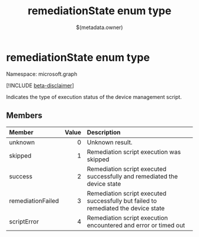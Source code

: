 ﻿---
title: "remediationState enum type"
description: "Indicates the type of execution status of the device management script."
localization_priority: Normal
author: "$(metadata.owner)"
ms.prod: ""
doc_type: enumPageType
---

# remediationState enum type

Namespace: microsoft.graph

[!INCLUDE [beta-disclaimer](../../includes/beta-disclaimer.md)]

Indicates the type of execution status of the device management script.

## Members

| Member            | Value | Description                                                                        |
| :---------------- | ----: | :--------------------------------------------------------------------------------- |
| unknown           | 0     | Unknown result.                                                                    |
| skipped           | 1     | Remediation script execution was skipped                                           |
| success           | 2     | Remediation script executed successfully and remediated the device state           |
| remediationFailed | 3     | Remediation script executed successfully but failed to remediated the device state |
| scriptError       | 4     | Remediation script execution encountered and error or timed out                    |